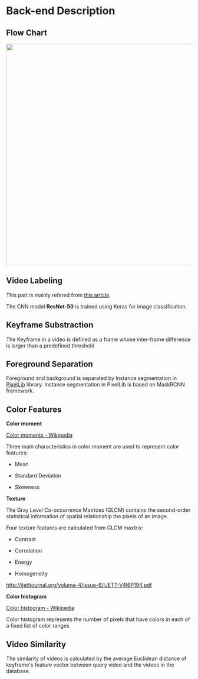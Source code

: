 # Back-end Description

## Flow Chart

<img src="https://user-images.githubusercontent.com/55118568/101195095-c5752780-3613-11eb-97e8-62cb86b40699.jpeg" width="600">

## Video Labeling

This part is mainly refered from [this article](https://www.pyimagesearch.com/2019/07/15/video-classification-with-keras-and-deep-learning/).

The CNN model **ResNet-50** is trained using Keras for image classification.

## Keyframe Substraction

The Keyframe in a video is defined as a frame whose inter-frame difference is larger than a predefined threshold

## Foreground Separation

Foreground and background is separated by Instance segmentation in [PixelLib](https://github.com/ayoolaolafenwa/PixelLib) library. Instance segmentation in PixelLib is based on MaskRCNN framework.

## Color Features

**Color moment**

[Color moments - Wikipedia](https://en.wikipedia.org/wiki/Color_moments)

Three main characteristics in color moment are used to represent color features: 

- Mean

- Standard Deviation

- Skewness

**Texture**

The Gray Level Co-occurrence Matrices (GLCM) contains the second-order statistical information of spatial relationship the pixels of an image.

Four texture features are calculated from GLCM maxtrix: 

- Contrast

- Correlation

- Energy

- Homogeneity

http://ijettjournal.org/volume-4/issue-6/IJETT-V4I6P194.pdf

**Color histogram**

[Color histogram - Wikipedia](https://en.wikipedia.org/wiki/Color_histogram)

Color histogram represents the number of pixels that have colors in each of a fixed list of color ranges

## Video Similarity

The similarity of videos is calculated by the average Euclidean distance of keyframe's feature vector between query video and the videos in the database.

